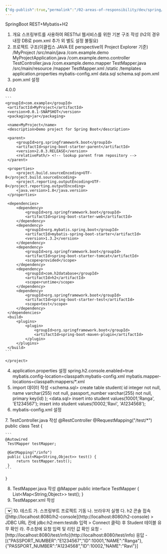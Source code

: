 ```yaml
---
{"dg-publish":true,"permalink":"/02-areas-of-responsibility/dev/spring/spring-boot-mybatis/","tags":["dev","spring","mybatis"],"noteIcon":""}
---
```




SpringBoot REST+Mybatis+H2

1. 개요
스프링부트를 사용하여 RESTful 웹서비스를 위한 기본 구조 작성
(h2의 경우 내장 DB로 pom.xml 추가 외 별도 설정 불필요)
2. 프로젝트 구조(이클립스 JAVA EE perspective의 Project Explorer 기준)
/MyProject
/src/main/java
/com.example.demo
MyProjectApplication.java
/com.example.demo.controller
TestController.java
/com.example.demo.mapper
TestMapper.java
/src/main/resource
/mapper
TestMapper.xml
/static
/templates
application.properties
mybatis-config.xml
data.sql
schema.sql
pom.xml
3. pom.xml 설정
<?xml version="1.0" encoding="UTF-8"?>
<project xmlns="[http://maven.apache.org/POM/4.0.0](http://maven.apache.org/POM/4.0.0)" xmlns:xsi="[http://www.w3.org/2001/XMLSchema-instance](http://www.w3.org/2001/XMLSchema-instance)"
xsi:schemaLocation="[http://maven.apache.org/POM/4.0.0](http://maven.apache.org/POM/4.0.0) [http://maven.apache.org/xsd/maven-4.0.0.xsd](http://maven.apache.org/xsd/maven-4.0.0.xsd)">
<modelVersion>4.0.0</modelVersion>
    
    ```
    <groupId>com.example</groupId>
     <artifactId>MyProject</artifactId>
     <version>0.0.1-SNAPSHOT</version>
     <packaging>jar</packaging>
    
     <name>MyProject</name>
     <description>Demo project for Spring Boot</description>
    
     <parent>
         <groupId>org.springframework.boot</groupId>
         <artifactId>spring-boot-starter-parent</artifactId>
         <version>2.0.3.RELEASE</version>
         <relativePath/> <!-- lookup parent from repository -->
     </parent>
    
     <properties>
         <project.build.sourceEncoding>UTF-8</project.build.sourceEncoding>
         <project.reporting.outputEncoding>UTF-8</project.reporting.outputEncoding>
         <java.version>1.8</java.version>
     </properties>
    
     <dependencies>
         <dependency>
             <groupId>org.springframework.boot</groupId>
             <artifactId>spring-boot-starter-web</artifactId>
         </dependency>
         <dependency>
             <groupId>org.mybatis.spring.boot</groupId>
             <artifactId>mybatis-spring-boot-starter</artifactId>
             <version>1.3.2</version>
         </dependency>
         <dependency>
             <groupId>org.springframework.boot</groupId>
             <artifactId>spring-boot-starter-tomcat</artifactId>
             <scope>provided</scope>
         </dependency>
         <dependency>
             <groupId>com.h2database</groupId>
             <artifactId>h2</artifactId>
             <scope>runtime</scope>
         </dependency>
         <dependency>
             <groupId>org.springframework.boot</groupId>
             <artifactId>spring-boot-starter-test</artifactId>
             <scope>test</scope>
         </dependency>
     </dependencies>
     <build>
         <plugins>
             <plugin>
                 <groupId>org.springframework.boot</groupId>
                 <artifactId>spring-boot-maven-plugin</artifactId>
             </plugin>
         </plugins>
     </build>
    ```
    
    </project>
    
4. application.properties 설정
spring.h2.console.enabled=true
mybatis.config-location=classpath:mybatis-config.xml
mybatis.mapper-locations=classpath:mappers/*.xml
5. import 데이터 작성
<schema.sql>
create table student(
id integer not null,
name varchar(255) not null,
passport_number varchar(255) not null,
primary key(id)
);
<data.sql>
insert into student values(10001,'Ranga', 'E1234567');
insert into student values(10002,'Ravi', 'A1234568');
6. mybatis-config.xml 설정
<?xml version="1.0" encoding="UTF-8" ?>
<!DOCTYPE configuration
PUBLIC "-[//mybatis.org//DTD](https://mybatis.org//DTD) Config 3.0//EN"
"[http://mybatis.org/dtd/mybatis-3-config.dtd](http://mybatis.org/dtd/mybatis-3-config.dtd)">
<configuration>
<mappers>
<mapper resource="mapper/TestMapper.xml"/>
</mappers>
</configuration>
7. TestController.java 작성
@RestController
@RequestMapping("/test/*")
public class Test {
    
    ```
    @Autowired
     TestMapper testMapper;        
    
     @GetMapping("/info")
     public List<Map<String,Object>> test() {            
         return testMapper.test();
     }
    ```
    
    }
    
8. TestMapper.java 작성
@Mapper
public interface TestMapper {
List<Map<String,Object>> test();
}
9. TestMapper.xml 작성
<?xml version="1.0" encoding="UTF-8" ?>
<!DOCTYPE mapper
PUBLIC "-[//mybatis.org//DTD](https://mybatis.org//DTD) Mapper 3.0//EN"
"[http://mybatis.org/dtd/mybatis-3-mapper.dtd](http://mybatis.org/dtd/mybatis-3-mapper.dtd)">
<mapper namespace="com.example.demo.mapper.TestMapper">
<select id="test" resultType="java.util.Map">
select * from student
</select>
</mapper>
10. 테스트
가. 스프링부트 프로젝트 기동
나. 브라우저 실행
다. h2 콘솔 접속([http://localhost:8080/h2-console](http://localhost:8080/h2-console) > JDBC URL 칸에 jdbc:h2:mem:testdb 입력 > Connect 클릭) 후 Student 테이블 유무 확인
라. 주소창에 요청 입력 및 리턴 값 확인
요청 - [http://localhost:8080/test/info](http://localhost:8080/test/info)
응답 - [{"PASSPORT_NUMBER":"E1234567","ID":10001,"NAME":"Ranga"},{"PASSPORT_NUMBER":"A1234568","ID":10002,"NAME":"Ravi"}]